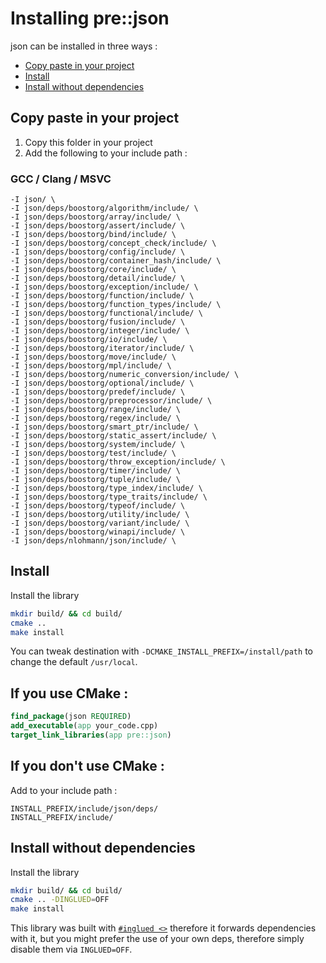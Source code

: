 
# Installing pre::json
json can be installed in three ways :

* [Copy paste in your project](#copy-paste-in-your-project)
* [Install](#install)
* [Install without dependencies](#install-without-dependencies)

## Copy paste in your project
1. Copy this folder in your project
2. Add the following to your include path :

### GCC / Clang / MSVC
```
-I json/ \
-I json/deps/boostorg/algorithm/include/ \
-I json/deps/boostorg/array/include/ \
-I json/deps/boostorg/assert/include/ \
-I json/deps/boostorg/bind/include/ \
-I json/deps/boostorg/concept_check/include/ \
-I json/deps/boostorg/config/include/ \
-I json/deps/boostorg/container_hash/include/ \
-I json/deps/boostorg/core/include/ \
-I json/deps/boostorg/detail/include/ \
-I json/deps/boostorg/exception/include/ \
-I json/deps/boostorg/function/include/ \
-I json/deps/boostorg/function_types/include/ \
-I json/deps/boostorg/functional/include/ \
-I json/deps/boostorg/fusion/include/ \
-I json/deps/boostorg/integer/include/ \
-I json/deps/boostorg/io/include/ \
-I json/deps/boostorg/iterator/include/ \
-I json/deps/boostorg/move/include/ \
-I json/deps/boostorg/mpl/include/ \
-I json/deps/boostorg/numeric_conversion/include/ \
-I json/deps/boostorg/optional/include/ \
-I json/deps/boostorg/predef/include/ \
-I json/deps/boostorg/preprocessor/include/ \
-I json/deps/boostorg/range/include/ \
-I json/deps/boostorg/regex/include/ \
-I json/deps/boostorg/smart_ptr/include/ \
-I json/deps/boostorg/static_assert/include/ \
-I json/deps/boostorg/system/include/ \
-I json/deps/boostorg/test/include/ \
-I json/deps/boostorg/throw_exception/include/ \
-I json/deps/boostorg/timer/include/ \
-I json/deps/boostorg/tuple/include/ \
-I json/deps/boostorg/type_index/include/ \
-I json/deps/boostorg/type_traits/include/ \
-I json/deps/boostorg/typeof/include/ \
-I json/deps/boostorg/utility/include/ \
-I json/deps/boostorg/variant/include/ \
-I json/deps/boostorg/winapi/include/ \
-I json/deps/nlohmann/json/include/ \
```

## Install
Install the library
```sh
mkdir build/ && cd build/
cmake ..
make install
```

You can tweak destination with `-DCMAKE_INSTALL_PREFIX=/install/path` to change the default `/usr/local`.

## If you use CMake :
```cmake
find_package(json REQUIRED)
add_executable(app your_code.cpp)
target_link_libraries(app pre::json)
```

## If you don't use CMake : 
Add to your include path : 
```
INSTALL_PREFIX/include/json/deps/
INSTALL_PREFIX/include/
```

## Install without dependencies
Install the library
```sh
mkdir build/ && cd build/
cmake .. -DINGLUED=OFF
make install
```

This library was built with [`#inglued <>`](https://github.com/header-only/inglued) therefore it forwards dependencies with it, but you might prefer the use of your own deps, therefore simply disable them via `INGLUED=OFF`.
